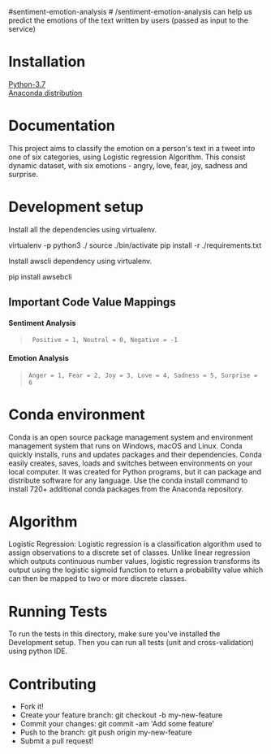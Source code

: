 #sentiment-emotion-analysis #
/sentiment-emotion-analysis can help us predict the emotions of the text written by users (passed as input to the service)

# Installation #
<a href="https://www.python.org/downloads/">Python-3.7 </a><br/>
 <a href="https://www.anaconda.com/distribution">Anaconda distribution</a>

# Documentation #
This project aims to classify the emotion on a person's text in a tweet into one of six categories, using Logistic regression Algorithm. This consist dynamic dataset, with six emotions - angry, love, fear, joy, sadness and surprise.

# Development setup #
Install all the dependencies using virtualenv.

virtualenv -p python3 ./
source ./bin/activate
pip install -r ./requirements.txt

Install awscli dependency using virtualenv.

pip install awsebcli

## Important Code Value Mappings
#### Sentiment Analysis
> ``` Positive = 1, Neutral = 0, Negative = -1```
#### Emotion Analysis
> ``` Anger = 1, Fear = 2, Joy = 3, Love = 4, Sadness = 5, Surprise = 6 ```

# Conda environment #
Conda is an open source package management system and environment management system that runs on Windows, macOS and Linux. Conda quickly installs, runs and updates packages and their dependencies. Conda easily creates, saves, loads and switches between environments on your local computer. It was created for Python programs, but it can package and distribute software for any language.
Use the conda install command to install 720+ additional conda packages from the Anaconda repository.

# Algorithm #
Logistic Regression:
Logistic regression is a classification algorithm used to assign observations to a discrete set of classes. Unlike linear regression which outputs continuous number values, logistic regression transforms its output using the logistic sigmoid function to return a probability value which can then be mapped to two or more discrete classes.

# Running Tests #
To run the tests in this directory, make sure you've installed the Development setup.
Then you can run all tests (unit and cross-validation) using python IDE.

# Contributing #
 * Fork it!
 * Create your feature branch: git checkout -b my-new-feature
 * Commit your changes: git commit -am 'Add some feature'
 * Push to the branch: git push origin my-new-feature
 * Submit a pull request!

